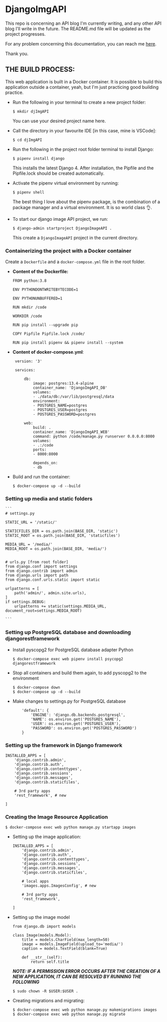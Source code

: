 # DjangoImgAPI

This repo is concerning an API blog I'm currently writing, and any other API blog I'll write in the future. The README.md file will be updated as the project progresses.

For any problem concerning this documentation, you can reach me [here](igwep297@gmail.com).

Thank you.


## THE BUILD PROCESS:

This web application is built in a Docker container. It is possible to build this application outside a container, yeah, but I'm just practicing good building practice.

* Run the following in your terminal to create a new project folder: 

    `$ mkdir djImgAPI`

    You can use your desired project name here.

* Call the directory in your favourite IDE [in this case, mine is VSCode]:

    `$ cd djImgAPI`

* Run the following in the project root folder terminal to install Django:

    `$ pipenv install django`

    This installs the latest Django 4. After installation, the Pipfile and the Pipfile.lock should be created automatically.

* Activate the pipenv virtual environment by running:

    `$ pipenv shell`

    The best thing I love about the pipenv package, is the combination of a package manager and a virtual environment. It is so world class :ok_hand:.

* To start our django image API project, we run:

    `$ django-admin startproject DjangoImageAPI .`

    This create a `DjangoImageAPI` project in the current directory.

### Containerizing the project with a Docker container
Create a `Dockerfile` and a `docker-compose.yml` file in the root folder.


* **Content of the Dockerfile:**
    
    ```
    FROM python:3.8

    ENV PYTHONDONTWRITEBYTECODE=1

    ENV PYTHONUNBUFFERED=1

    RUN mkdir /code 

    WORKDIR /code

    RUN pip install --upgrade pip

    COPY Pipfile Pipfile.lock /code/

    RUN pip install pipenv && pipenv install --system
    ```


* **Content of docker-compose.yml**:
    
   ```
    version: '3'

    services:
    
        db:
            image: postgres:13.4-alpine
            container_name: 'DjangoImgAPI_DB'
            volumes:
            - ./data/db:/var/lib/postgresql/data
            environment:
            - POSTGRES_NAME=postgres
            - POSTGRES_USER=postgres
            - POSTGRES_PASSWORD=postgres
    
        web:
            build: .
            container_name: 'DjangoImgAPI_WEB'
            command: python /code/manage.py runserver 0.0.0.0:8000
            volumes:
            - .:/code
            ports:
            - 8000:8000
            
            depends_on:
            - db

   ```
* Build and run the container:

    `$ docker-compose up -d --build`

### **Setting up media and static folders**

    ```
    # settings.py

    STATIC_URL = '/static/'

    STATICFILES_DIR = os.path.join(BASE_DIR, 'static')
    STATIC_ROOT = os.path.join(BASE_DIR, 'staticfiles')

    MEDIA_URL = '/media/'  
    MEDIA_ROOT = os.path.join(BASE_DIR, 'media/')


    # urls.py [from root folder]
    from django.conf import settings
    from django.contrib import admin
    from django.urls import path
    from django.conf.urls.static import static

    urlpatterns = [
        path('admin/', admin.site.urls),
    ]
    if settings.DEBUG:
        urlpatterns += static(settings.MEDIA_URL,       document_root=settings.MEDIA_ROOT)

    ```
### **Setting up PostgreSQL database and downloading djangorestframework**

* Install pyscopg2 for PostgreSQL database adapter Python

    `$ docker-compose exec web pipenv install psycopg2 djangorestframework` 

* Stop all containers and build them again, to add pyscopg2 to the environment

    ```
    $ docker-compose down
    $ docker-compose up -d --build
    ```

* Make changes to settings.py for PostgreSQL database

    ```
        'default': {
            'ENGINE': 'django.db.backends.postgresql',
            'NAME': os.environ.get('POSTGRES_NAME'),
            'USER': os.environ.get('POSTGRES_USER'),
            'PASSWORD': os.environ.get('POSTGRES_PASSWORD')
        }
    ```

### Setting up the framework in Django framework
```
INSTALLED_APPS = [
    'django.contrib.admin',
    'django.contrib.auth',
    'django.contrib.contenttypes',
    'django.contrib.sessions',
    'django.contrib.messages',
    'django.contrib.staticfiles',
    
    # 3rd party apps
    'rest_framework', # new
    
]
```
### **Creating the Image Resource Application**

`$ docker-compose exec web python manage.py startapp images`

* Setting up the image application:
    ```
    INSTALLED_APPS = [
        'django.contrib.admin',
        'django.contrib.auth',
        'django.contrib.contenttypes',
        'django.contrib.sessions',
        'django.contrib.messages',
        'django.contrib.staticfiles',
        
        # local apps
        'images.apps.ImagesConfig', # new
        
        # 3rd party apps
        'rest_framework',
        
    ]

    ```

* Setting up the image model
    ```
    from django.db import models

    class Image(models.Model):
        title = models.CharField(max_length=50)
        image = models.ImageField(upload_to='media/')
        caption = models.TextField(blank=True)
    
        def __str__(self):
            return self.title
    ```

    **_NOTE: IF A PERMISSION ERROR OCCURS AFTER THE CREATION OF A NEW APPLICATION, IT CAN BE RESOLVED BY RUNNING THE FOLLOWING_**

    `$ sudo chown -R $USER:$USER .`

* Creating migrations and migrating:

    ```
    $ docker-compose exec web python manage.py makemigrations images
    $ docker-compose exec web python manage.py migrate
    ```
